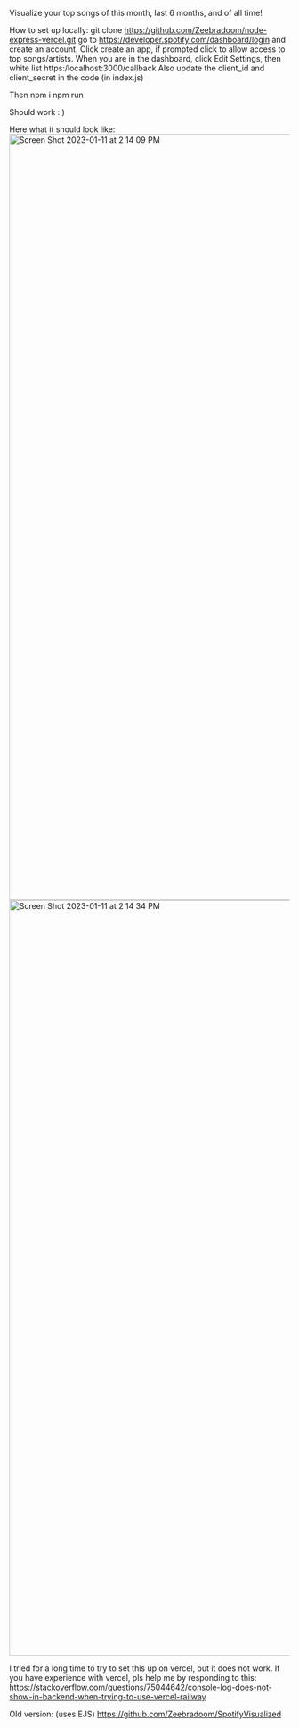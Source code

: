 Visualize your top songs of this month, last 6 months, and of all time!

How to set up locally:
git clone https://github.com/Zeebradoom/node-express-vercel.git
go to https://developer.spotify.com/dashboard/login and create an account.
Click create an app, if prompted click to allow access to top songs/artists.
When you are in the dashboard, click Edit Settings, then white list https:/localhost:3000/callback
Also update the client_id and client_secret in the code (in index.js)

Then npm i
npm run

Should work : )

Here what it should look like:
<img width="1374" alt="Screen Shot 2023-01-11 at 2 14 09 PM" src="https://user-images.githubusercontent.com/44619956/211931637-d5784cef-b2f8-4318-83db-2e0b39a421de.png">
<img width="1355" alt="Screen Shot 2023-01-11 at 2 14 34 PM" src="https://user-images.githubusercontent.com/44619956/211931656-3827cadd-dc42-4daa-a89d-58a351e398a8.png">



I tried for a long time to try to set this up on vercel, but it does not work. If you have experience with vercel, pls help me by responding to this: https://stackoverflow.com/questions/75044642/console-log-does-not-show-in-backend-when-trying-to-use-vercel-railway


Old version: (uses EJS)
https://github.com/Zeebradoom/SpotifyVisualized
